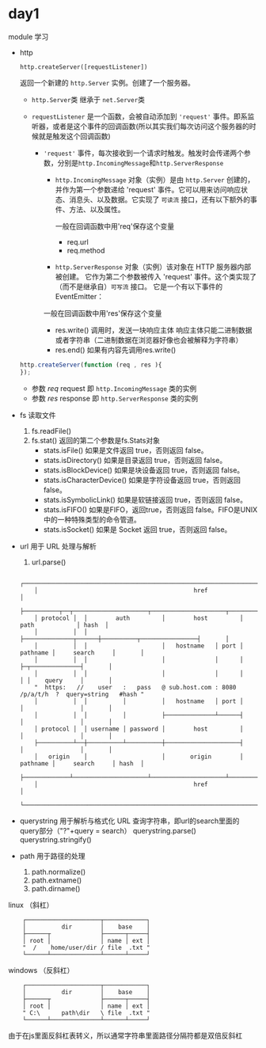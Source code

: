 # day1

module 学习

* http

    `http.createServer([requestListener])`

    返回一个新建的 `http.Server` 实例。创建了一个服务器。

    * `http.Server`类 继承于 `net.Server`类

    * `requestListener` 是一个函数，会被自动添加到 `'request'` 事件。即系监听器，或者是这个事件的回调函数(所以其实我们每次访问这个服务器的时候就是触发这个回调函数)

        * `'request'` 事件，每次接收到一个请求时触发。触发时会传递两个参数，分别是`http.IncomingMessage`和`http.ServerResponse`

            * `http.IncomingMessage` 对象（实例）是由 `http.Server` 创建的，并作为第一个参数递给 'request' 事件。它可以用来访问响应状态、消息头、以及数据。它实现了 `可读流` 接口，还有以下额外的事件、方法、以及属性。

                一般在回调函数中用'req'保存这个变量

                * req.url
                * req.method


            * `http.ServerResponse` 对象（实例）该对象在 HTTP 服务器内部被创建。 它作为第二个参数被传入 'request' 事件。这个类实现了（而不是继承自）`可写流` 接口。 它是一个有以下事件的 EventEmitter：

            一般在回调函数中用'res'保存这个变量

            * res.write() 调用时，发送一块响应主体 响应主体只能二进制数据或者字符串（二进制数据在浏览器好像也会被解释为字符串）
            * res.end() 如果有内容先调用res.write()


    ``` javascript
    http.createServer(function (req , res ){
    });
    ```

    * 参数 *req* request 即 `http.IncomingMessage` 类的实例
    * 参数 *res* response 即 `http.ServerResponse` 类的实例



* fs
    读取文件
    1. fs.readFile()
    2. fs.stat()
        返回的第二个参数是fs.Stats对象
        * stats.isFile()	如果是文件返回 true，否则返回 false。
        * stats.isDirectory()	如果是目录返回 true，否则返回 false。
        * stats.isBlockDevice()	如果是块设备返回 true，否则返回 false。
        * stats.isCharacterDevice()	如果是字符设备返回 true，否则返回 false。
        * stats.isSymbolicLink()	如果是软链接返回 true，否则返回 false。
        * stats.isFIFO()	如果是FIFO，返回true，否则返回 false。FIFO是UNIX中的一种特殊类型的命令管道。
        * stats.isSocket()	如果是 Socket 返回 true，否则返回 false。



* url
    用于 URL 处理与解析
    1. url.parse()

    ```
        ┌─────────────────────────────────────────────────────────────────────────────────────────────┐
        │                                            href                                             │
        ├──────────┬──┬─────────────────────┬─────────────────────┬───────────────────────────┬───────┤
        │ protocol │  │        auth         │        host         │           path            │ hash  │
        │          │  │                     ├──────────────┬──────┼──────────┬────────────────┤       │
        │          │  │                     │   hostname   │ port │ pathname │     search     │       │
        │          │  │                     │              │      │          ├─┬──────────────┤       │
        │          │  │                     │              │      │          │ │    query     │       │
        "  https:   //    user   :   pass   @ sub.host.com : 8080   /p/a/t/h  ?  query=string   #hash "
        │          │  │          │          │   hostname   │ port │          │                │       │
        │          │  │          │          ├──────────────┴──────┤          │                │       │
        │ protocol │  │ username │ password │        host         │          │                │       │
        ├──────────┴──┼──────────┴──────────┼─────────────────────┤          │                │       │
        │   origin    │                     │       origin        │ pathname │     search     │ hash  │
        ├─────────────┴─────────────────────┴─────────────────────┴──────────┴────────────────┴───────┤
        │                                            href                                             │
        └─────────────────────────────────────────────────────────────────────────────────────────────┘
    ```

* querystring
    用于解析与格式化 URL 查询字符串，即url的search里面的query部分（"?"+query = search）
    querystring.parse()
    querystring.stringify()

* path
    用于路径的处理
    1. path.normalize()
    2. path.extname()
    3. path.dirname()

linux （斜杠）
```
    ┌─────────────────────┬────────────┐
    │          dir        │    base    │
    ├──────┬              ├──────┬─────┤
    │ root │              │ name │ ext │
    "  /    home/user/dir / file  .txt "
    └──────┴──────────────┴──────┴─────┘
```

windows （反斜杠）
```
    ┌─────────────────────┬────────────┐
    │          dir        │    base    │
    ├──────┬              ├──────┬─────┤
    │ root │              │ name │ ext │
    " C:\      path\dir   \ file  .txt "
    └──────┴──────────────┴──────┴─────┘
```

由于在js里面反斜杠表转义，所以通常字符串里面路径分隔符都是双倍反斜杠